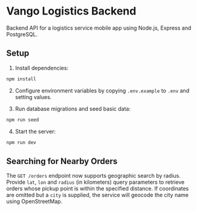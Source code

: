 # Vango Logistics Backend

Backend API for a logistics service mobile app using Node.js, Express and PostgreSQL.

## Setup

1. Install dependencies:
```bash
npm install
```

2. Configure environment variables by copying `.env.example` to `.env` and setting values.

3. Run database migrations and seed basic data:
```bash
npm run seed
```

4. Start the server:
```bash
npm run dev
```

## Searching for Nearby Orders

The `GET /orders` endpoint now supports geographic search by radius.
Provide `lat`, `lon` and `radius` (in kilometers) query parameters to
retrieve orders whose pickup point is within the specified distance.
If coordinates are omitted but a `city` is supplied, the service will
geocode the city name using OpenStreetMap.

